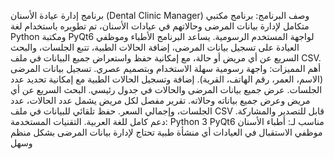 برنامج إدارة عيادة الأسنان (Dental Clinic Manager)
وصف البرنامج:
برنامج مكتبي متكامل لإدارة بيانات المرضى وحالاتهم في عيادات الأسنان، تم تطويره باستخدام لغة Python ومكتبة PyQt6 لواجهة المستخدم الرسومية.
يساعد البرنامج الأطباء وموظفي العيادة على تسجيل بيانات المرضى، إضافة الحالات الطبية، تتبع الجلسات، والبحث السريع عن أي مريض أو حالة، مع إمكانية حفظ واستعراض جميع البيانات في ملف CSV.
أهم المميزات:
واجهة رسومية سهلة الاستخدام وبتصميم عصري.
تسجيل بيانات المرضى (الاسم، العمر، رقم الهاتف، القرية).
إضافة وتسجيل الحالات الطبية مع إمكانية تحديد عدد الجلسات.
عرض جميع بيانات المرضى والحالات في جدول رئيسي.
البحث السريع عن أي مريض وعرض جميع بياناته وحالاته.
تقرير مفصل لكل مريض يشمل عدد الحالات، عدد الجلسات، وإجمالي السعر.
حفظ تلقائي للبيانات في ملف CSV قابل للتصدير والمشاركة.
دعم كامل للغة العربية.
التقنيات المستخدمة:
Python 3
PyQt6
مناسب لـ:
أطباء الأسنان
موظفي الاستقبال في العيادات
أي منشأة طبية تحتاج لإدارة بيانات المرضى بشكل منظم وسهل

